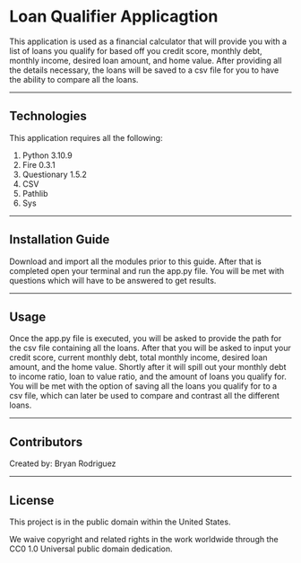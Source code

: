 # Loan Qualifier Applicagtion

This application is used as a financial calculator that will provide you with a list of loans you qualify for based off you credit score, monthly debt, monthly income, desired loan amount, and home value. After providing all the details necessary, the loans will be saved to a csv file for you to have the ability to compare all the loans. 

---

## Technologies

This application requires all the following:

1. Python 3.10.9
2. Fire 0.3.1
3. Questionary 1.5.2
4. CSV
5. Pathlib
6. Sys

---

## Installation Guide

Download and import all the modules prior to this guide. After that is completed open your terminal and run the app.py file. You will be met with questions which will have to be answered to get results.

---

## Usage

Once the app.py file is executed, you will be asked to provide the path for the csv file containing all the loans. After that you will be asked to input your credit score, current monthly debt, total monthly income, desired loan amount, and the home value. Shortly after it will spill out your monthly debt to income ratio, loan to value ratio, and the amount of loans you qualify for. You will be met with the option of saving all the loans you qualify for to a csv file, which can later be used to compare and contrast all the different loans.

---

## Contributors

Created by: Bryan Rodriguez

---

## License

This project is in the public domain within the United States.

We waive copyright and related rights in the work worldwide through the CC0 1.0 Universal public domain dedication.


